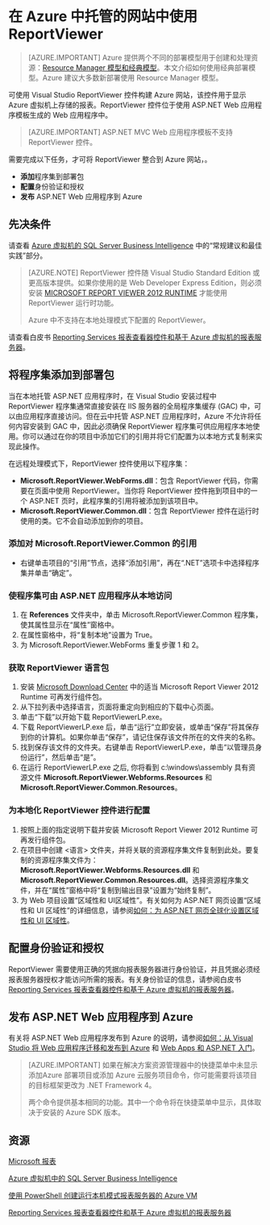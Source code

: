 <properties
    pageTitle="在网站中使用 ReportViewer | Azure"
    description="本主题介绍如何使用 Visual Studio ReportViewer 控件构建 Azure 网站，该控件用于显示 Azure 虚拟机上存储的报表。"
    services="virtual-machines-windows"
    documentationcenter="na"
    author="guyinacube"
    manager="erikre"
    editor="monicar"
    tags="azure-service-management" />
<tags
    ms.assetid="78b76318-d9bf-48ef-9d9e-d1b7d8cf3042"
    ms.service="virtual-machines-windows"
    ms.devlang="na"
    ms.topic="article"
    ms.tgt_pltfrm="vm-windows-sql-server"
    ms.workload="infrastructure-services"
    ms.date="10/04/2016"
    wacn.date="02/24/2017"
    ms.author="asaxton" />  


# 在 Azure 中托管的网站中使用 ReportViewer
> [AZURE.IMPORTANT] 
Azure 提供两个不同的部署模型用于创建和处理资源：[Resource Manager 模型和经典模型](/documentation/articles/resource-manager-deployment-model/)。本文介绍如何使用经典部署模型。Azure 建议大多数新部署使用 Resource Manager 模型。

可使用 Visual Studio ReportViewer 控件构建 Azure 网站，该控件用于显示 Azure 虚拟机上存储的报表。ReportViewer 控件位于使用 ASP.NET Web 应用程序模板生成的 Web 应用程序中。

> [AZURE.IMPORTANT]
ASP.NET MVC Web 应用程序模板不支持 ReportViewer 控件。
> 
> 

需要完成以下任务，才可将 ReportViewer 整合到 Azure 网站，。

* **添加**程序集到部署包
* **配置**身份验证和授权
* **发布** ASP.NET Web 应用程序到 Azure

## 先决条件
请查看 [Azure 虚拟机的 SQL Server Business Intelligence](/documentation/articles/virtual-machines-windows-classic-ps-sql-bi/) 中的“常规建议和最佳实践”部分。

> [AZURE.NOTE]
ReportViewer 控件随 Visual Studio Standard Edition 或更高版本提供。如果你使用的是 Web Developer Express Edition，则必须安装 [MICROSOFT REPORT VIEWER 2012 RUNTIME](https://www.microsoft.com/download/details.aspx?id=35747) 才能使用 ReportViewer 运行时功能。
><p> 
><p>Azure 中不支持在本地处理模式下配置的 ReportViewer。
> 
> 

请查看白皮书 [Reporting Services 报表查看器控件和基于 Azure 虚拟机的报表服务器](http://download.microsoft.com/download/2/2/0/220DE2F1-8AB3-474D-8F8B-C998F7C56B5D/Reporting%20Services%20report%20viewer%20control%20and%20Azure%20VM%20based%20report%20servers.docx)。

## 将程序集添加到部署包
当在本地托管 ASP.NET 应用程序时，在 Visual Studio 安装过程中 ReportViewer 程序集通常直接安装在 IIS 服务器的全局程序集缓存 \(GAC\) 中，可以由应用程序直接访问。但在云中托管 ASP.NET 应用程序时，Azure 不允许将任何内容安装到 GAC 中，因此必须确保 ReportViewer 程序集可供应用程序本地使用。你可以通过在你的项目中添加它们的引用并将它们配置为以本地方式复制来实现此操作。

在远程处理模式下，ReportViewer 控件使用以下程序集：

* **Microsoft.ReportViewer.WebForms.dll**：包含 ReportViewer 代码，你需要在页面中使用 ReportViewer。当你将 ReportViewer 控件拖到项目中的一个 ASP.NET 页时，此程序集的引用将被添加到该项目中。
* **Microsoft.ReportViewer.Common.dll**：包含 ReportViewer 控件在运行时使用的类。它不会自动添加到你的项目。

### 添加对 Microsoft.ReportViewer.Common 的引用
* 右键单击项目的“引用”节点，选择“添加引用”，再在“.NET”选项卡中选择程序集并单击“确定”。

### 使程序集可由 ASP.NET 应用程序从本地访问
1. 在 **References** 文件夹中，单击 Microsoft.ReportViewer.Common 程序集，使其属性显示在“属性”窗格中。
2. 在属性窗格中，将“复制本地”设置为 True。
3. 为 Microsoft.ReportViewer.WebForms 重复步骤 1 和 2。

### 获取 ReportViewer 语言包
1. 安装 [Microsoft Download Center](http://go.microsoft.com/fwlink/?LinkId=317386) 中的适当 Microsoft Report Viewer 2012 Runtime 可再发行组件包。
2. 从下拉列表中选择语言，页面将重定向到相应的下载中心页面。
3. 单击“下载”以开始下载 ReportViewerLP.exe。
4. 下载 ReportViewerLP.exe 后，单击“运行”立即安装，或单击“保存”将其保存到你的计算机。如果你单击“保存”，请记住保存该文件所在的文件夹的名称。
5. 找到保存该文件的文件夹。右键单击 ReportViewerLP.exe，单击“以管理员身份运行”，然后单击“是”。
6. 在运行 ReportViewerLP.exe 之后, 你将看到 c:\\windows\\assembly 具有资源文件 **Microsoft.ReportViewer.Webforms.Resources** 和 **Microsoft.ReportViewer.Common.Resources**。

### 为本地化 ReportViewer 控件进行配置
1. 按照上面的指定说明下载并安装 Microsoft Report Viewer 2012 Runtime 可再发行组件包。
2. 在项目中创建 \<语言\> 文件夹，并将关联的资源程序集文件复制到此处。要复制的资源程序集文件为：**Microsoft.ReportViewer.Webforms.Resources.dll** 和 **Microsoft.ReportViewer.Common.Resources.dll**。选择资源程序集文件，并在“属性”窗格中将“复制到输出目录”设置为“始终复制”。
3. 为 Web 项目设置“区域性和 UI区域性”。有关如何为 ASP.NET 网页设置“区域性和 UI 区域性”的详细信息，请参阅[如何：为 ASP.NET 网页全球化设置区域性和 UI 区域性](https://msdn.microsoft.com/zh-cn/library/bz9tc508.aspx)。

## 配置身份验证和授权
ReportViewer 需要使用正确的凭据向报表服务器进行身份验证，并且凭据必须经报表服务器授权才能访问所需的报表。有关身份验证的信息，请参阅白皮书 [Reporting Services 报表查看器控件和基于 Azure 虚拟机的报表服务器](https://msdn.microsoft.com/zh-cn/library/azure/dn753698.aspx)。

## 发布 ASP.NET Web 应用程序到 Azure
有关将 ASP.NET Web 应用程序发布到 Azure 的说明，请参阅[如何：从 Visual Studio 将 Web 应用程序迁移和发布到 Azure](/documentation/articles/vs-azure-tools-migrate-publish-web-app-to-cloud-service/) 和 [Web Apps 和 ASP.NET 入门](/documentation/articles/web-sites-dotnet-get-started/)。

> [AZURE.IMPORTANT]
如果在解决方案资源管理器中的快捷菜单中未显示添加Azure 部署项目或添加 Azure 云服务项目命令，你可能需要将该项目的目标框架更改为 .NET Framework 4。
> <p>
> 两个命令提供基本相同的功能。其中一个命令将在快捷菜单中显示，具体取决于安装的 Azure SDK 版本。
> 
> 

## 资源
[Microsoft 报表](https://msdn.microsoft.com/zh-cn/library/bb885185.aspx)

[Azure 虚拟机中的 SQL Server Business Intelligence](/documentation/articles/virtual-machines-windows-classic-ps-sql-bi/)

[使用 PowerShell 创建运行本机模式报表服务器的 Azure VM](/documentation/articles/virtual-machines-windows-classic-ps-sql-report/)

[Reporting Services 报表查看器控件和基于 Azure 虚拟机的报表服务器](http://download.microsoft.com/download/2/2/0/220DE2F1-8AB3-474D-8F8B-C998F7C56B5D/Reporting%20Services%20report%20viewer%20control%20and%20Azure%20VM%20based%20report%20servers.docx)

<!---HONumber=Mooncake_0220_2017-->
<!--Update_Description: wording update-->